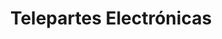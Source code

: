 ---
title: "Telepartes Electrónicas"
url: /fresnillo/telepartes-electronicas/
shop: Radiotechnik
---